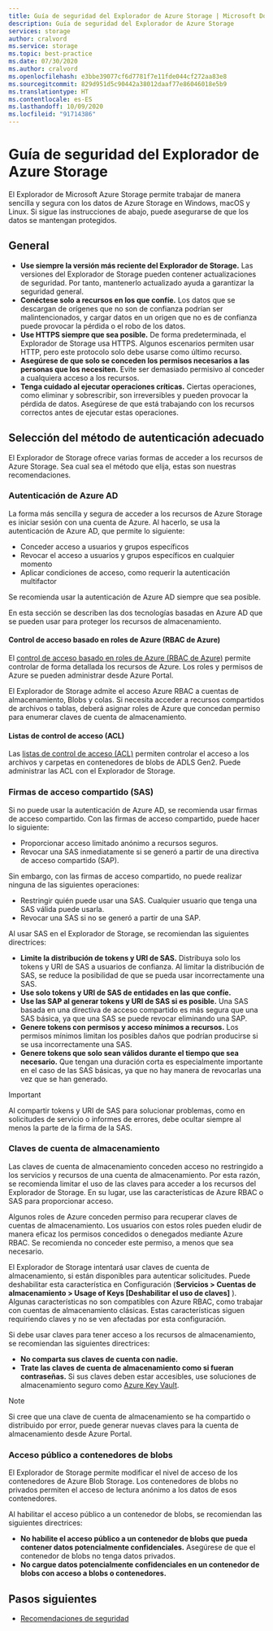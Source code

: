 ```yaml
---
title: Guía de seguridad del Explorador de Azure Storage | Microsoft Docs
description: Guía de seguridad del Explorador de Azure Storage
services: storage
author: cralvord
ms.service: storage
ms.topic: best-practice
ms.date: 07/30/2020
ms.author: cralvord
ms.openlocfilehash: e3bbe39077cf6d7781f7e11fde044cf272aa83e8
ms.sourcegitcommit: 829d951d5c90442a38012daaf77e86046018e5b9
ms.translationtype: HT
ms.contentlocale: es-ES
ms.lasthandoff: 10/09/2020
ms.locfileid: "91714386"
---
```

# <a name="azure-storage-explorer-security-guide"></a>Guía de seguridad del Explorador de Azure Storage

El Explorador de Microsoft Azure Storage permite trabajar de manera sencilla y segura con los datos de Azure Storage en Windows, macOS y Linux. Si sigue las instrucciones de abajo, puede asegurarse de que los datos se mantengan protegidos.

## <a name="general"></a>General

- **Use siempre la versión más reciente del Explorador de Storage.** Las versiones del Explorador de Storage pueden contener actualizaciones de seguridad. Por tanto, mantenerlo actualizado ayuda a garantizar la seguridad general.
- **Conéctese solo a recursos en los que confíe.** Los datos que se descargan de orígenes que no son de confianza podrían ser malintencionados, y cargar datos en un origen que no es de confianza puede provocar la pérdida o el robo de los datos.
- **Use HTTPS siempre que sea posible.** De forma predeterminada, el Explorador de Storage usa HTTPS. Algunos escenarios permiten usar HTTP, pero este protocolo solo debe usarse como último recurso.
- **Asegúrese de que solo se conceden los permisos necesarios a las personas que los necesiten.** Evite ser demasiado permisivo al conceder a cualquiera acceso a los recursos.
- **Tenga cuidado al ejecutar operaciones críticas.** Ciertas operaciones, como eliminar y sobrescribir, son irreversibles y pueden provocar la pérdida de datos. Asegúrese de que está trabajando con los recursos correctos antes de ejecutar estas operaciones.

## <a name="choosing-the-right-authentication-method"></a>Selección del método de autenticación adecuado

El Explorador de Storage ofrece varias formas de acceder a los recursos de Azure Storage. Sea cual sea el método que elija, estas son nuestras recomendaciones.

### <a name="azure-ad-authentication"></a>Autenticación de Azure AD

La forma más sencilla y segura de acceder a los recursos de Azure Storage es iniciar sesión con una cuenta de Azure. Al hacerlo, se usa la autenticación de Azure AD, que permite lo siguiente:

- Conceder acceso a usuarios y grupos específicos
- Revocar el acceso a usuarios y grupos específicos en cualquier momento
- Aplicar condiciones de acceso, como requerir la autenticación multifactor

Se recomienda usar la autenticación de Azure AD siempre que sea posible.

En esta sección se describen las dos tecnologías basadas en Azure AD que se pueden usar para proteger los recursos de almacenamiento.

#### <a name="azure-role-based-access-control-azure-rbac"></a>Control de acceso basado en roles de Azure (RBAC de Azure)

El [control de acceso basado en roles de Azure (RBAC de Azure)](https://docs.microsoft.com/azure/role-based-access-control/overview) permite controlar de forma detallada los recursos de Azure. Los roles y permisos de Azure se pueden administrar desde Azure Portal.

El Explorador de Storage admite el acceso Azure RBAC a cuentas de almacenamiento, Blobs y colas. Si necesita acceder a recursos compartidos de archivos o tablas, deberá asignar roles de Azure que concedan permiso para enumerar claves de cuenta de almacenamiento.

#### <a name="access-control-lists-acls"></a>Listas de control de acceso (ACL)

Las [listas de control de acceso (ACL)](https://docs.microsoft.com/azure/storage/blobs/data-lake-storage-access-control) permiten controlar el acceso a los archivos y carpetas en contenedores de blobs de ADLS Gen2. Puede administrar las ACL con el Explorador de Storage.

### <a name="shared-access-signatures-sas"></a>Firmas de acceso compartido (SAS)

Si no puede usar la autenticación de Azure AD, se recomienda usar firmas de acceso compartido. Con las firmas de acceso compartido, puede hacer lo siguiente:

- Proporcionar acceso limitado anónimo a recursos seguros.
- Revocar una SAS inmediatamente si se generó a partir de una directiva de acceso compartido (SAP).

Sin embargo, con las firmas de acceso compartido, no puede realizar ninguna de las siguientes operaciones:

- Restringir quién puede usar una SAS. Cualquier usuario que tenga una SAS válida puede usarla.
- Revocar una SAS si no se generó a partir de una SAP.

Al usar SAS en el Explorador de Storage, se recomiendan las siguientes directrices:

- **Limite la distribución de tokens y URI de SAS.** Distribuya solo los tokens y URI de SAS a usuarios de confianza. Al limitar la distribución de SAS, se reduce la posibilidad de que se pueda usar incorrectamente una SAS.
- **Use solo tokens y URI de SAS de entidades en las que confíe.**
- **Use las SAP al generar tokens y URI de SAS si es posible.** Una SAS basada en una directiva de acceso compartido es más segura que una SAS básica, ya que una SAS se puede revocar eliminando una SAP.
- **Genere tokens con permisos y acceso mínimos a recursos.** Los permisos mínimos limitan los posibles daños que podrían producirse si se usa incorrectamente una SAS.
- **Genere tokens que solo sean válidos durante el tiempo que sea necesario.** Que tengan una duración corta es especialmente importante en el caso de las SAS básicas, ya que no hay manera de revocarlas una vez que se han generado.

> [!IMPORTANT]
> Al compartir tokens y URI de SAS para solucionar problemas, como en solicitudes de servicio o informes de errores, debe ocultar siempre al menos la parte de la firma de la SAS.

### <a name="storage-account-keys"></a>Claves de cuenta de almacenamiento

Las claves de cuenta de almacenamiento conceden acceso no restringido a los servicios y recursos de una cuenta de almacenamiento. Por esta razón, se recomienda limitar el uso de las claves para acceder a los recursos del Explorador de Storage. En su lugar, use las características de Azure RBAC o SAS para proporcionar acceso.

Algunos roles de Azure conceden permiso para recuperar claves de cuentas de almacenamiento. Los usuarios con estos roles pueden eludir de manera eficaz los permisos concedidos o denegados mediante Azure RBAC. Se recomienda no conceder este permiso, a menos que sea necesario.

El Explorador de Storage intentará usar claves de cuenta de almacenamiento, si están disponibles para autenticar solicitudes. Puede deshabilitar esta característica en Configuración (**Servicios > Cuentas de almacenamiento > Usage of Keys [Deshabilitar el uso de claves]** ). Algunas características no son compatibles con Azure RBAC, como trabajar con cuentas de almacenamiento clásicas. Estas características siguen requiriendo claves y no se ven afectadas por esta configuración.

Si debe usar claves para tener acceso a los recursos de almacenamiento, se recomiendan las siguientes directrices:

- **No comparta sus claves de cuenta con nadie.**
- **Trate las claves de cuenta de almacenamiento como si fueran contraseñas.** Si sus claves deben estar accesibles, use soluciones de almacenamiento seguro como [Azure Key Vault](https://azure.microsoft.com/services/key-vault/).

> [!NOTE]
> Si cree que una clave de cuenta de almacenamiento se ha compartido o distribuido por error, puede generar nuevas claves para la cuenta de almacenamiento desde Azure Portal.

### <a name="public-access-to-blob-containers"></a>Acceso público a contenedores de blobs

El Explorador de Storage permite modificar el nivel de acceso de los contenedores de Azure Blob Storage. Los contenedores de blobs no privados permiten el acceso de lectura anónimo a los datos de esos contenedores.

Al habilitar el acceso público a un contenedor de blobs, se recomiendan las siguientes directrices:

- **No habilite el acceso público a un contenedor de blobs que pueda contener datos potencialmente confidenciales.** Asegúrese de que el contenedor de blobs no tenga datos privados.
- **No cargue datos potencialmente confidenciales en un contenedor de blobs con acceso a blobs o contenedores.** 

## <a name="next-steps"></a>Pasos siguientes

- [Recomendaciones de seguridad](https://docs.microsoft.com/azure/storage/blobs/security-recommendations)
